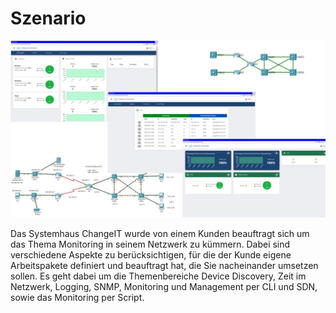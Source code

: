 # Szenario
![LS 10.2 Titelbild](LS10_2_Titelbild.jpg)

Das Systemhaus ChangeIT wurde von einem Kunden beauftragt sich um das Thema Monitoring in seinem Netzwerk zu kümmern. 
Dabei sind verschiedene Aspekte zu berücksichtigen, für die der Kunde eigene Arbeitspakete definiert und beauftragt hat, die Sie nacheinander umsetzen sollen. 
Es geht dabei um die Themenbereiche Device Discovery, Zeit im Netzwerk, Logging, SNMP, Monitoring und Management per CLI und SDN, sowie das Monitoring per Script.
